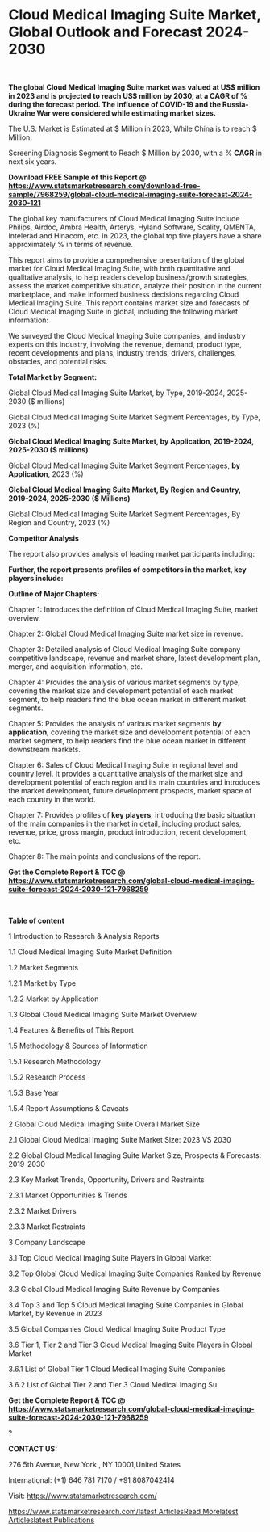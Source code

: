<h1>Cloud Medical Imaging Suite Market, Global Outlook and Forecast 2024-2030</h1><br/><p><strong>The global Cloud Medical Imaging Suite market was valued at US$ million in 2023 and is projected to reach US$ million by 2030, at a <strong>CAGR</strong> of % during the forecast period. The influence of COVID-19 and the Russia-Ukraine War were considered while estimating market sizes.</strong></p>
 
 
 
 <p>The U.S. Market is Estimated at $ Million in 2023, While China is to reach $ Million.</p>
 
 
 
 <p>Screening Diagnosis Segment to Reach $ Million by 2030, with a % <strong>CAGR</strong> in next six years.</p>
 
 
 
 <p><strong>Download FREE Sample of this Report @ <a href="https://www.statsmarketresearch.com/download-free-sample/7968259/global-cloud-medical-imaging-suite-forecast-2024-2030-121">https://www.statsmarketresearch.com/download-free-sample/7968259/global-cloud-medical-imaging-suite-forecast-2024-2030-121</a></strong></p>
 
 
 
 <p>The global key manufacturers of Cloud Medical Imaging Suite include Philips, Airdoc, Ambra Health, Arterys, Hyland Software, Scality, QMENTA, Intelerad and Hinacom, etc. in 2023, the global top five players have a share approximately % in terms of revenue.</p>
 
 
 
 <p>This report aims to provide a comprehensive presentation of the global market for Cloud Medical Imaging Suite, with both quantitative and qualitative analysis, to help readers develop business/growth strategies, assess the market competitive situation, analyze their position in the current marketplace, and make informed business decisions regarding Cloud Medical Imaging Suite. This report contains market size and forecasts of Cloud Medical Imaging Suite in global, including the following market information:</p>
 
 
 
 <p>We surveyed the Cloud Medical Imaging Suite companies, and industry experts on this industry, involving the revenue, demand, product type, recent developments and plans, industry trends, drivers, challenges, obstacles, and potential risks.</p>
 
 
 
 <p><strong>Total Market by Segment:</strong></p>
 
 
 
 <p>Global Cloud Medical Imaging Suite Market, by Type, 2019-2024, 2025-2030 ($ millions)</p>
 
 
 
 <p>Global Cloud Medical Imaging Suite Market Segment Percentages, by Type, 2023 (%)</p>
 
 
 
 <p><strong>Global Cloud Medical Imaging Suite Market, <strong>by Application</strong>, 2019-2024, 2025-2030 ($ millions)</strong></p>
 
 
 
 <p>Global Cloud Medical Imaging Suite Market Segment Percentages, <strong>by Application</strong>, 2023 (%)</p>
 
 
 
 <p><strong>Global Cloud Medical Imaging Suite Market, By Region and Country, 2019-2024, 2025-2030 ($ Millions)</strong></p>
 
 
 
 <p>Global Cloud Medical Imaging Suite Market Segment Percentages, By Region and Country, 2023 (%)</p>
 
 
 
 <p><strong>Competitor Analysis</strong></p>
 
 
 
 <p>The report also provides analysis of leading market participants including:</p>
 
 
 
 <p><strong>Further, the report presents profiles of competitors in the market, <strong>key players</strong> include:</strong></p>
 
 
 
 <p><strong>Outline of Major Chapters:</strong></p>
 
 
 
 <p>Chapter 1: Introduces the definition of Cloud Medical Imaging Suite, market overview.</p>
 
 
 
 <p>Chapter 2: Global Cloud Medical Imaging Suite market size in revenue.</p>
 
 
 
 <p>Chapter 3: Detailed analysis of Cloud Medical Imaging Suite company competitive landscape, revenue and market share, latest development plan, merger, and acquisition information, etc.</p>
 
 
 
 <p>Chapter 4: Provides the analysis of various market segments by type, covering the market size and development potential of each market segment, to help readers find the blue ocean market in different market segments.</p>
 
 
 
 <p>Chapter 5: Provides the analysis of various market segments <strong>by application</strong>, covering the market size and development potential of each market segment, to help readers find the blue ocean market in different downstream markets.</p>
 
 
 
 <p>Chapter 6: Sales of Cloud Medical Imaging Suite in regional level and country level. It provides a quantitative analysis of the market size and development potential of each region and its main countries and introduces the market development, future development prospects, market space of each country in the world.</p>
 
 
 
 <p>Chapter 7: Provides profiles of <strong>key players</strong>, introducing the basic situation of the main companies in the market in detail, including product sales, revenue, price, gross margin, product introduction, recent development, etc.</p>
 
 
 
 <p>Chapter 8: The main points and conclusions of the report.</p>
 
 
 
 <div><b>Get the Complete Report & TOC @ <a href="https://www.statsmarketresearch.com/global-cloud-medical-imaging-suite-forecast-2024-2030-121-7968259">https://www.statsmarketresearch.com/global-cloud-medical-imaging-suite-forecast-2024-2030-121-7968259</a></b></div>
 
 
 
 <p><br />
 
 <b>Table of content</b></p>
 
 
 
 <p>1 Introduction to Research & Analysis Reports<br />
 
 1.1 Cloud Medical Imaging Suite Market Definition<br />
 
 1.2 Market Segments<br />
 
 1.2.1 Market by Type<br />
 
 1.2.2 Market by Application<br />
 
 1.3 Global Cloud Medical Imaging Suite Market Overview<br />
 
 1.4 Features & Benefits of This Report<br />
 
 1.5 Methodology & Sources of Information<br />
 
 1.5.1 Research Methodology<br />
 
 1.5.2 Research Process<br />
 
 1.5.3 Base Year<br />
 
 1.5.4 Report Assumptions & Caveats<br />
 
 2 Global Cloud Medical Imaging Suite Overall Market Size<br />
 
 2.1 Global Cloud Medical Imaging Suite Market Size: 2023 VS 2030<br />
 
 2.2 Global Cloud Medical Imaging Suite Market Size, Prospects & Forecasts: 2019-2030<br />
 
 2.3 Key Market Trends, Opportunity, Drivers and Restraints<br />
 
 2.3.1 Market Opportunities & Trends<br />
 
 2.3.2 Market Drivers<br />
 
 2.3.3 Market Restraints<br />
 
 3 Company Landscape<br />
 
 3.1 Top Cloud Medical Imaging Suite Players in Global Market<br />
 
 3.2 Top Global Cloud Medical Imaging Suite Companies Ranked by Revenue<br />
 
 3.3 Global Cloud Medical Imaging Suite Revenue by Companies<br />
 
 3.4 Top 3 and Top 5 Cloud Medical Imaging Suite Companies in Global Market, by Revenue in 2023<br />
 
 3.5 Global Companies Cloud Medical Imaging Suite Product Type<br />
 
 3.6 Tier 1, Tier 2 and Tier 3 Cloud Medical Imaging Suite Players in Global Market<br />
 
 3.6.1 List of Global Tier 1 Cloud Medical Imaging Suite Companies<br />
 
 3.6.2 List of Global Tier 2 and Tier 3 Cloud Medical Imaging Su</p>
 
 
 
 <div><b>Get the Complete Report & TOC @ <a href="https://www.statsmarketresearch.com/global-cloud-medical-imaging-suite-forecast-2024-2030-121-7968259">https://www.statsmarketresearch.com/global-cloud-medical-imaging-suite-forecast-2024-2030-121-7968259</a></b></div>
 
 
 
 <p>? </p>
 
 
 
 <p><b>CONTACT US:</b><br />
 
 276 5th Avenue, New York , NY 10001,United States<br />
 
 International: (+1) 646 781 7170 / +91 8087042414<br />
 
 Visit: <a href="https://www.statsmarketresearch.com/">https://www.statsmarketresearch.com/</a><br />
 
 <a href="https://gyeongbokgung.com">https://www.statsmarketresearch.com/</a><a href="https://hallyeomaritime.com">latest Articles</a><a href="https://jingwansa.com">Read More</a><a href="https://nguoiviet.jp/">latest Articles</a><a href="https://www.intelmarketresearch.com/">latest Publications</a></p>